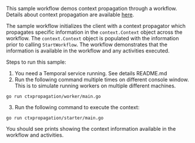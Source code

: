 This sample workflow demos context propagation through a workflow. Details about context propagation are
available [here](https://docs.temporal.io/docs/go-tracing).

The sample workflow initializes the client with a context propagator which propagates
specific information in the `context.Context` object across the workflow. The `context.Context` object is populated
with the information prior to calling `StartWorkflow`. The workflow demonstrates that the information is available
in the workflow and any activities executed.

Steps to run this sample:
1) You need a Temporal service running. See details README.md
2) Run the following command multiple times on different console window. This is to simulate running workers on multiple different machines.
```
go run ctxpropagation/worker/main.go
```
3) Run the following command to execute the context:
```
go run ctxpropagation/starter/main.go
```

You should see prints showing the context information available in the workflow
and activities.
